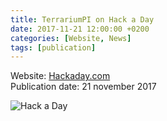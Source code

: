 ```yaml
---
title: TerrariumPI on Hack a Day
date: 2017-11-21 12:00:00 +0200
categories: [Website, News]
tags: [publication]
---
```

Website: [Hackaday.com](https://hackaday.com/2017/11/21/python-keeps-a-gecko-happy/)<br />
Publication date: 21 november 2017

![Hack a Day](/assets/img/publications/Pubication_Hackaday-TerrariumPI-21-11-2017.webp)